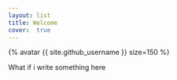 ```yaml
---
layout: list
title: Welcome
cover:  true
---
```


{% avatar {{ site.github_username }} size=150 %}

What if i write something here